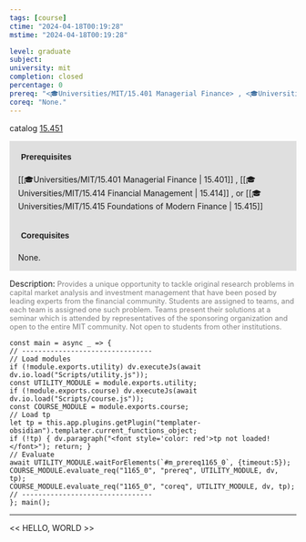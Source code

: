 ```yaml
---
tags: [course]
ctime: "2024-04-18T00:19:28"
mstime: "2024-04-18T00:19:28"

level: graduate
subject: 
university: mit
completion: closed
percentage: 0
prereq: "<🎓Universities/MIT/15.401 Managerial Finance> , <🎓Universities/MIT/15.414 Financial Management> , or <🎓Universities/MIT/15.415 Foundations of Modern Finance>"
coreq: "None."
---
```


catalog [15.451](http://student.mit.edu/catalog/m15b.html#15.451)

<span style="display: block; padding: 15px; background-color: rgb(100, 100, 100, 0.2);"><font id="m_prereq1165_0" style="display: block; font-family: Arial, sans-serif; font-weight: bold; padding: 5px">Prerequisites</font><br><span id="prereq1165_0">[[🎓Universities/MIT/15.401 Managerial Finance | 15.401]] , [[🎓Universities/MIT/15.414 Financial Management | 15.414]] , or [[🎓Universities/MIT/15.415 Foundations of Modern Finance | 15.415]]</span></span>
<span style="display: block; padding: 15px; background-color: rgb(100, 100, 100, 0.2);"><font id="m_coreq1165_0" style="display: block; font-family: Arial, sans-serif; font-weight: bold; padding: 5px">Corequisites</font><br><span id="coreq1165_0">None.</span></span>

<font style="">Description:</font>
<font style="color: grey; font-size: 0.8rem;">Provides a unique opportunity to tackle original research problems in capital market analysis and investment management that have been posed by leading experts from the financial community. Students are assigned to teams, and each team is assigned one such problem. Teams present their solutions at a seminar which is attended by representatives of the sponsoring organization and open to the entire MIT community. Not open to students from other institutions.</font>

```dataviewjs
const main = async _ => {
// --------------------------------
// Load modules
if (!module.exports.utility) dv.executeJs(await dv.io.load("Scripts/utility.js"));
const UTILITY_MODULE = module.exports.utility;
if (!module.exports.course) dv.executeJs(await dv.io.load("Scripts/course.js"));
const COURSE_MODULE = module.exports.course;
// Load tp
let tp = this.app.plugins.getPlugin("templater-obsidian").templater.current_functions_object;
if (!tp) { dv.paragraph("<font style='color: red'>tp not loaded!</font>"); return; }
// Evaluate
await UTILITY_MODULE.waitForElements(`#m_prereq1165_0`, {timeout:5});
COURSE_MODULE.evaluate_req("1165_0", "prereq", UTILITY_MODULE, dv, tp);
COURSE_MODULE.evaluate_req("1165_0", "coreq", UTILITY_MODULE, dv, tp);
// --------------------------------
}; main();
```

---

<< HELLO, WORLD >>
